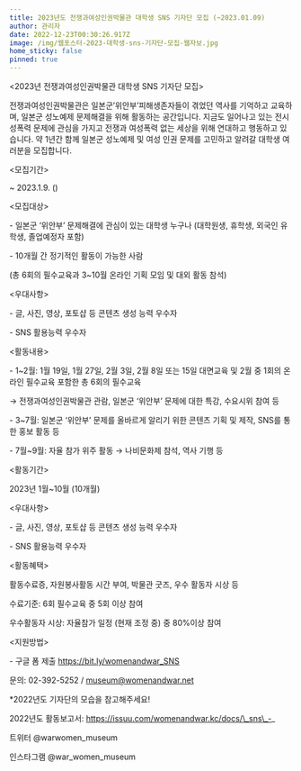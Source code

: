 ```yaml
---
title: 2023년도 전쟁과여성인권박물관 대학생 SNS 기자단 모집 (~2023.01.09)
author: 관리자
date: 2022-12-23T00:30:26.917Z
image: /img/웹포스터-2023-대학생-sns-기자단-모집-웹자보.jpg
home_sticky: false
pinned: true
---
```

<2023년 전쟁과여성인권박물관 대학생 SNS 기자단 모집>


전쟁과여성인권박물관은 일본군’위안부’피해생존자들이 겪었던 역사를 기억하고 교육하며, 일본군 성노예제 문제해결을 위해 활동하는 공간입니다. 지금도 일어나고 있는 전시성폭력 문제에 관심을 가지고 전쟁과 여성폭력 없는 세상을 위해 연대하고 행동하고 있습니다. 약 1년간 함께 일본군 성노예제 및 여성 인권 문제를 고민하고 알려갈 대학생 여러분을 모집합니다.


<모집기간>

~ 2023.1.9. ()


<모집대상>

\- 일본군 ‘위안부’ 문제해결에 관심이 있는 대학생 누구나 (대학원생, 휴학생, 외국인 유학생, 졸업예정자 포함)

\- 10개월 간 정기적인 활동이 가능한 사람

(총 6회의 필수교육과 3~10월 온라인 기획 모임 및 대외 활동 참석)


<우대사항>

\- 글, 사진, 영상, 포토샵 등 콘텐츠 생성 능력 우수자

\- SNS 활용능력 우수자


<활동내용>

\- 1~2월: 1월 19일, 1월 27일, 2월 3일, 2월 8일 또는 15일 대면교육 및 2월 중 1회의 온라인 필수교육 포함한 총 6회의 필수교육

→ 전쟁과여성인권박물관 관람, 일본군 ‘위안부’ 문제에 대한 특강, 수요시위 참여 등

\- 3~7월: 일본군 ‘위안부’ 문제를 올바르게 알리기 위한 콘텐츠 기획 및 제작, SNS를 통한 홍보 활동 등

\- 7월~9월: 자율 참가 위주 활동 → 나비문화제 참석, 역사 기행 등


<활동기간>

2023년 1월~10월 (10개월)


<우대사항>

\- 글, 사진, 영상, 포토샵 등 콘텐츠 생성 능력 우수자

\- SNS 활용능력 우수자


<활동혜택>

활동수료증, 자원봉사활동 시간 부여, 박물관 굿즈, 우수 활동자 시상 등

수료기준: 6회 필수교육 중 5회 이상 참여

우수활동자 시상: 자율참가 일정 (현재 조정 중) 중 80%이상 참여


<지원방법>

\- 구글 폼 제출 https://bit.ly/womenandwar_SNS

문의: 02-392-5252 / museum@womenandwar.net


\*2022년도 기자단의 모습을 참고해주세요!

2022년도 활동보고서: https://issuu.com/womenandwar.kc/docs/\_sns\_-_

트위터 @warwomen_museum

인스타그램 @war_women_museum